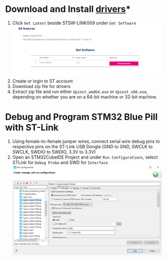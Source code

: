 # Download and Install [drivers](https://www.st.com/en/development-tools/stsw-link009.html)*
1. Click `Get Latest` beside STSW-LINK009 under `Get Software`
	![ST-Link Drivers](pictures%2Fstm32ide%2FSTM32%20STLink%20drivers.png)
2. Create or login to ST account
3. Download zip file for drivers
4. Extract zip file and run either `dpinst_amd64.exe` or 
	`dpinst_x86.exe`, depending on whether you are on a 64-bit machine or 32-bit machine. 

# Debug and Program STM32 Blue Pill with ST-Link 
1. Using female-to-female jumper wires, connect serial wire debug pins to respective pins on the ST-Link USB Dongle
       (GND to GND, SWCLK to SWCLK, SWDIO to SWDIO, 3.3V to 3.3V)
2. Open an STM32CubeIDE Project and under `Run Configurations`, select STLink for `Debug Probe` and SWD for `Interface`
	![STM32CubeIDE Run Config for SWD](pictures%2Fstm32ide%2FSTM32CubeIDE%20Run%20Config%20SWD.png)
